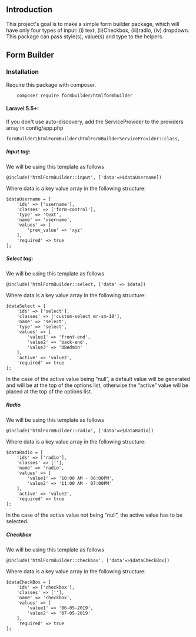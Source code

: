 ## Introduction
This project's  goal is to make a simple form builder package, which will have only four types of input: (i) text, (ii)Checkbox, (iii)radio, (iv) dropdown. This package can pass style(s), value(s) and type to the helpers.




## Form Builder
### Installation
Require this package with composer.

```
    composer require formbuilder/htmlformbuilder

```
#### Laravel 5.5+:
If you don't use auto-discovery, add the ServiceProvider to the providers array in config/app.php

```
formBuilder\htmlFormBuilder\htmlFormBuilderServiceProvider::class,

```

##### Input tag:
We will be using this template as follows
```
@include('htmlFormBuilder::input', ['data'=>$dataUsername])
```
Where data is a key value array in the following structure:
```
$dataUsername = [
    'ids' => ['username'],
    'classes' => ['form-control'],
    'type' => 'text',
    'name' => 'username',
    'values' => [
        'prev_value' => 'xyz'
    ],
    'required' => true
];
```

##### Select tag:
We will be using this template as follows
```
@include('htmlFormBuilder::select, ['data' => $data])
```
Where data is a key value array in the following structure:
```
$dataSelect = [
    'ids' => ['select'],
    'classes' => ['custom-select mr-sm-10'],
    'name' => 'select',
    'type' => 'select',
    'values' => [
        'value1' => 'front-end',
        'value2' => 'back-end',
        'value3' => 'DBAdmin'
    ],
    'active' => 'value2',
    'required' => true
];
```
In the case of the active value being “null”, a default value will be generated and will be at the top of the options list, otherwise the “active” value will be placed at the top of the options list.

##### Radio
We will be using this template as follows
```
@include('htmlFormBuilder::radio', ['data'=>$dataRadio])
```
Where data is a key value array in the following structure:
```
$dataRadio = [
    'ids' => ['radio'],
    'classes' => [''],
    'name' => 'radio',
    'values' => [
        'value1' => '10:00 AM - 06:00PM',
        'value2' => '11:00 AM - 07:00PM'
    ],
    'active' => 'value2',
    'required' => true
];
```
In the case of the active value not being “null”, the active value has to be selected.

##### Checkbox
We will be using this template as follows
```
@include('htmlFormBuilder::checkbox', ['data'=>$dataCheckBox])
```
Where data is a key value array in the following structure:
```
$dataCheckBox = [
    'ids' => ['checkbox'],
    'classes' => [''],
    'name' => 'checkbox',
    'values' => [
        'value1' => '06-05-2019',
        'value2' => '07-05-2019'
    ],
    'required' => true
];
```
